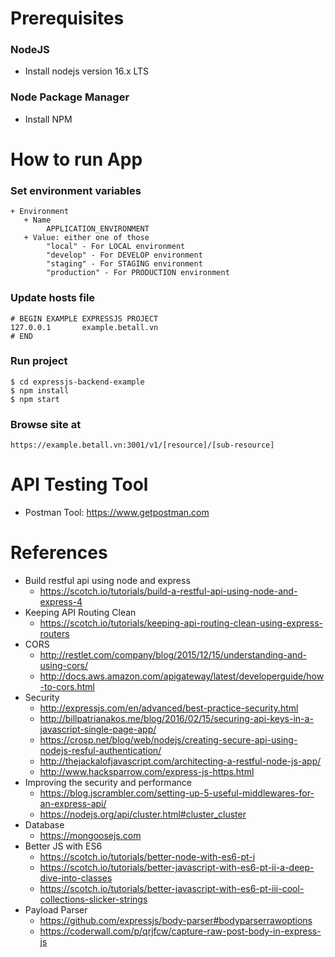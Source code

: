 # Prerequisites
### NodeJS
- Install nodejs version 16.x LTS
### Node Package Manager
- Install NPM

# How to run App
### Set environment variables
    + Environment
       + Name
            APPLICATION_ENVIRONMENT
       + Value: either one of those
            "local" - For LOCAL environment
            "develop" - For DEVELOP environment
            "staging" - For STAGING environment
            "production" - For PRODUCTION environment
### Update hosts file
 
    # BEGIN EXAMPLE EXPRESSJS PROJECT
    127.0.0.1       example.betall.vn
    # END
    
### Run project

    $ cd expressjs-backend-example
    $ npm install
    $ npm start

### Browse site at

    https://example.betall.vn:3001/v1/[resource]/[sub-resource]

# API Testing Tool
- Postman Tool: https://www.getpostman.com

# References
- Build restful api using node and express
    + https://scotch.io/tutorials/build-a-restful-api-using-node-and-express-4
- Keeping API Routing Clean
    + https://scotch.io/tutorials/keeping-api-routing-clean-using-express-routers
- CORS
    + http://restlet.com/company/blog/2015/12/15/understanding-and-using-cors/
    + http://docs.aws.amazon.com/apigateway/latest/developerguide/how-to-cors.html
- Security
    + http://expressjs.com/en/advanced/best-practice-security.html
    + http://billpatrianakos.me/blog/2016/02/15/securing-api-keys-in-a-javascript-single-page-app/
    + https://crosp.net/blog/web/nodejs/creating-secure-api-using-nodejs-resful-authentication/
    + http://thejackalofjavascript.com/architecting-a-restful-node-js-app/
    + http://www.hacksparrow.com/express-js-https.html
- Improving the security and performance
    + https://blog.jscrambler.com/setting-up-5-useful-middlewares-for-an-express-api/
    + https://nodejs.org/api/cluster.html#cluster_cluster
- Database
    + https://mongoosejs.com
- Better JS with ES6
    + https://scotch.io/tutorials/better-node-with-es6-pt-i
    + https://scotch.io/tutorials/better-javascript-with-es6-pt-ii-a-deep-dive-into-classes
    + https://scotch.io/tutorials/better-javascript-with-es6-pt-iii-cool-collections-slicker-strings
- Payload Parser
    + https://github.com/expressjs/body-parser#bodyparserrawoptions
    + https://coderwall.com/p/qrjfcw/capture-raw-post-body-in-express-js
